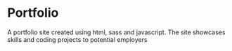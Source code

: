 # Portfolio
A portfolio site created using html, sass and javascript. The site showcases skills and coding projects to potential employers
